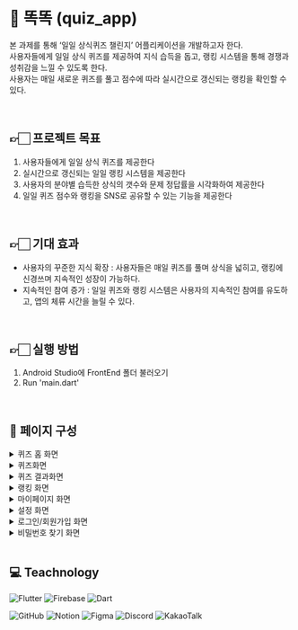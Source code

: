 # :mag_right: 똑똑 (quiz_app)

본 과제를 통해 ‘일일 상식퀴즈 챌린지’ 어플리케이션을 개발하고자 한다. <br/>
사용자들에게 일일 상식 퀴즈를 제공하여 지식 습득을 돕고, 랭킹 시스템을 통해 경쟁과 성취감을 느낄 수 있도록 한다. <br/>
사용자는 매일 새로운 퀴즈를 풀고 점수에 따라 실시간으로 갱신되는 랭킹을 확인할 수 있다. <br/>

<br/>

## 👉🏻 프로젝트 목표
1. 사용자들에게 일일 상식 퀴즈를 제공한다 
2. 실시간으로 갱신되는 일일 랭킹 시스템을 제공한다
3. 사용자의 분야별 습득한 상식의 갯수와 문제 정답률을 시각화하여 제공한다
4. 일일 퀴즈 점수와 랭킹을 SNS로 공유할 수 있는 기능을 제공한다

<br/>

## 👉🏻 기대 효과
- 사용자의 꾸준한 지식 확장 : 사용자들은 매일 퀴즈를 풀며 상식을 넓히고, 랭킹에 신경쓰며 지속적인 성장이 가능하다.
- 지속적인 참여 증가 : 일일 퀴즈와 랭킹 시스템은 사용자의 지속적인 참여를 유도하고, 앱의 체류 시간을 늘릴 수 있다.

<br/>

## 👉🏻 실행 방법
1. Android Studio에 FrontEnd 폴더 불러오기
2. Run 'main.dart'

<br/>

## 📝 페이지 구성
<details>
<summary>퀴즈 홈 화면</summary>
<div markdown="1">
<img width="280" alt="메인화면" src="https://github.com/user-attachments/assets/038a8278-c7af-4d4e-a1cc-94761b73154c">

</div>
</details>
<details>
<summary>퀴즈화면</summary>
<div markdown="1">
 <img width="280" alt="퀴즈 화면" src="https://github.com/user-attachments/assets/aa5496a5-3ecf-48fd-a1f3-6588dd54d8d3">
 <img width="280" alt="퀴즈 힌트화면" src="https://github.com/user-attachments/assets/d0e6df50-86de-45aa-9c19-87beec7a8145">


</div>
</details>
<details>
<summary>퀴즈 결과화면</summary>
<div markdown="1">
 <img width="280" alt="퀴즈 결과화면" src="https://github.com/user-attachments/assets/bcf7ebc0-abfb-4999-ba25-48130dbb42ce">

</div>
</details>
<details>
<summary>랭킹 화면</summary>
<div markdown="1">
 <img width="280" alt="학교랭킹" src="https://github.com/user-attachments/assets/e9232504-90da-4d41-b4b7-2d1c21ac8f58">
<img width="280" alt="전체랭킹" src="https://github.com/user-attachments/assets/9114826a-367f-4fa0-b493-074962b57f07">

</div>
</details>
<details>
<summary>마이페이지 화면</summary>
<div markdown="1">
 <img width="280" alt="마이페이지 화면" src="https://github.com/user-attachments/assets/dd0e1093-0d8d-4952-93d5-0a6fc932841e">

</div>
</details>
<details>
<summary>설정 화면</summary>
<div markdown="1">
 <img width="280" alt="설정 화면" src="https://github.com/user-attachments/assets/bfc663bb-353e-4ce8-b02e-1f146f9e595d">

</div>
</details>
<details>
<summary>로그인/회원가입 화면</summary>
<div markdown="1">

 <img width="280" alt="로그인/회원가입 선택 화면" src="https://github.com/user-attachments/assets/ddfd4f2f-da24-4e0b-a637-0d2c04772944">
 <img width="280" alt="로그인 화면" src="https://github.com/user-attachments/assets/33343e4a-5119-46ee-a205-855a4bd6c675">
<img width="280" alt="회원가입 화면" src="https://github.com/user-attachments/assets/e974ada7-c66c-4fde-9b85-3efdc1ff36bb">


</div>
</details>
<details>
<summary>비밀번호 찾기 화면</summary>
<div markdown="1">
 <img width="280" alt="비밀번호 찾기 화면" src="https://github.com/user-attachments/assets/88e1130f-fba7-4511-ae5d-45c6f5266747">



</div>
</details>

<br/>

## 💻 Teachnology
![Flutter](https://img.shields.io/badge/Flutter-%2302569B.svg?style=for-the-badge&logo=Flutter&logoColor=white)
![Firebase](https://img.shields.io/badge/firebase-a08021?style=for-the-badge&logo=firebase&logoColor=ffcd34)
![Dart](https://img.shields.io/badge/dart-%230175C2.svg?style=for-the-badge&logo=dart&logoColor=white)

![GitHub](https://img.shields.io/badge/github-%23121011.svg?style=for-the-badge&logo=github&logoColor=white)
![Notion](https://img.shields.io/badge/Notion-%23000000.svg?style=for-the-badge&logo=notion&logoColor=white)
![Figma](https://img.shields.io/badge/Figma-F24E1E?style=for-the-badge&logo=figma&logoColor=white)
![Discord](https://img.shields.io/badge/Discord-%235865F2.svg?style=for-the-badge&logo=discord&logoColor=white)
![KakaoTalk](https://img.shields.io/badge/kakaotalk-ffcd00.svg?style=for-the-badge&logo=kakaotalk&logoColor=000000)

